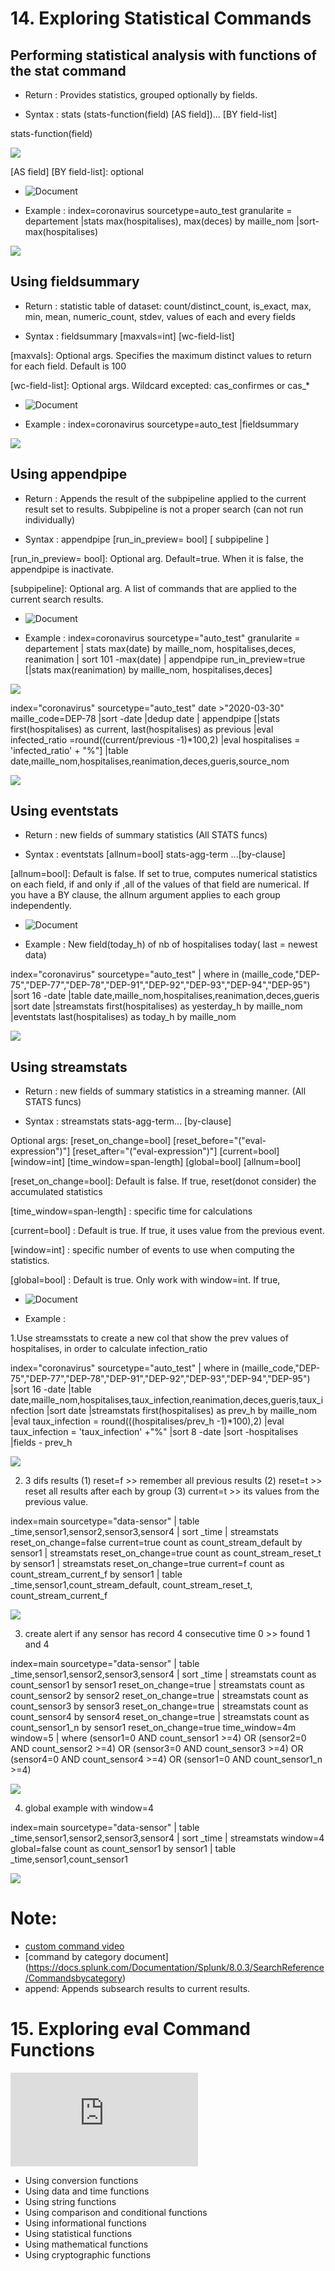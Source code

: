 # 14. Exploring Statistical Commands

## Performing statistical analysis with functions of the stat command
* Return : Provides statistics, grouped optionally by fields.

* Syntax : stats (stats-function(field) [AS field])... [BY field-list]

stats-function(field)

![](image./stats-fun.png)
 
[AS field] [BY field-list]: optional

* ![Document](https://docs.splunk.com/Documentation/Splunk/8.0.3/SearchReference/Stats)

* Example : index=coronavirus sourcetype=auto_test granularite = departement
|stats max(hospitalises), max(deces) by maille_nom
|sort- max(hospitalises)

![](image./stats.png)
## Using fieldsummary
* Return : statistic table of dataset: count/distinct_count, is_exact, max, min, mean, numeric_count, stdev, values of each and every fields 

* Syntax : fieldsummary [maxvals=int] [wc-field-list]

[maxvals]: Optional args. Specifies the maximum distinct values to return for each field. Default is 100

[wc-field-list]: Optional args. Wildcard excepted: cas_confirmes or cas_*

* ![Document](https://docs.splunk.com/Documentation/Splunk/8.0.2/SearchReference/Fieldsummary)

* Example : index=coronavirus sourcetype=auto_test |fieldsummary

![](image./fieldsummary.png)
## Using appendpipe
* Return : Appends the result of the subpipeline applied to the current result set to results. Subpipeline is not a proper search (can not run individually)

* Syntax : appendpipe [run_in_preview= bool] [ subpipeline ]

[run_in_preview= bool]: Optional arg. Default=true. When it is false, the appendpipe is inactivate.

[subpipeline]: Optional arg. A list of commands that are applied to the current search results.

* ![Document](https://docs.splunk.com/Documentation/Splunk/8.0.3/SearchReference/Appendpipe)

* Example : index=coronavirus sourcetype="auto_test"  granularite = departement 
| stats max(date) by maille_nom, hospitalises,deces, reanimation
| sort 101 -max(date)
| appendpipe run_in_preview=true
    [|stats max(reanimation) by maille_nom, hospitalises,deces]

![](image./appendpipe.png)

index="coronavirus" sourcetype="auto_test" date >"2020-03-30" maille_code=DEP-78
|sort -date 
|dedup date 
| appendpipe
    [|stats first(hospitalises) as current, last(hospitalises) as previous
|eval infected_ratio =round((current/previous -1)*100,2)
|eval hospitalises = 'infected_ratio' + "%"]
|table date,maille_nom,hospitalises,reanimation,deces,gueris,source_nom

![](image./appendpipe2.png)
## Using eventstats
* Return :  new fields of summary statistics (All STATS funcs)

* Syntax : eventstats [allnum=bool] stats-agg-term ...[by-clause]

[allnum=bool]: Default is false.  If set to true, computes numerical statistics on each field, if and only if ,all of the values of that field are numerical. If you have a BY clause, the allnum argument applies to each group independently.
 
* ![Document](https://docs.splunk.com/Documentation/Splunk/8.0.2/SearchReference/Eventstats)

* Example : New field(today_h) of nb of hospitalises today( last = newest data)

index="coronavirus" sourcetype="auto_test" 
| where in  (maille_code,"DEP-75","DEP-77","DEP-78","DEP-91","DEP-92","DEP-93","DEP-94","DEP-95")
|sort 16 -date 
|table date,maille_nom,hospitalises,reanimation,deces,gueris
|sort date
|streamstats first(hospitalises) as yesterday_h by maille_nom
|eventstats last(hospitalises) as today_h by maille_nom

![](image./eventstats.png)

## Using streamstats

* Return : new fields of summary statistics in a streaming manner. (All STATS funcs)

* Syntax : streamstats stats-agg-term... [by-clause]

Optional args: [reset_on_change=bool] 
		[reset_before="("eval-expression")"] 
		[reset_after="("eval-expression")"] 
		[current=bool] 
		[window=int] 
		[time_window=span-length] 
		[global=bool] 
		[allnum=bool]

[reset_on_change=bool]: Default is false. If true, reset(donot consider) the accumulated statistics

[time_window=span-length] : specific time for calculations

[current=bool] : Default is true. If true, it uses value from the previous event.

[window=int] : specific number of events to use when computing the statistics.

[global=bool] : Default is true. Only work with window=int. If true,

* ![Document](https://docs.splunk.com/Documentation/Splunk/8.0.2/SearchReference/Streamstats)

* Example : 

1.Use streamsstats to create a new col that show the prev values of hospitalises, in order to calculate infection_ratio

index="coronavirus" sourcetype="auto_test" 
| where in  (maille_code,"DEP-75","DEP-77","DEP-78","DEP-91","DEP-92","DEP-93","DEP-94","DEP-95")
|sort 16 -date 
|table date,maille_nom,hospitalises,taux_infection,reanimation,deces,gueris,taux_infection
|sort date
|streamstats first(hospitalises) as prev_h by maille_nom
|eval taux_infection = round(((hospitalises/prev_h -1)*100),2)
|eval taux_infection = 'taux_infection'  +"%"
|sort 8 -date
|sort -hospitalises
|fields - prev_h

![](image./streamstats1.png)


2. 3 difs results (1) reset=f >> remember all previous results (2) reset=t >> reset all results after each by group (3) current=t >> its values from the previous value.

index=main sourcetype="data-sensor"
| table _time,sensor1,sensor2,sensor3,sensor4
| sort _time
| streamstats  reset_on_change=false current=true  count as count_stream_default by sensor1
| streamstats  reset_on_change=true count as count_stream_reset_t by sensor1
| streamstats  reset_on_change=true current=f count as count_stream_current_f by sensor1
| table _time,sensor1,count_stream_default, count_stream_reset_t, count_stream_current_f


![](image./streamstats2.png)

3. create alert if any sensor has record 4 consecutive time 0 >> found 1 and 4

index=main sourcetype="data-sensor"
| table _time,sensor1,sensor2,sensor3,sensor4
| sort _time
| streamstats count as count_sensor1 by sensor1 reset_on_change=true 
| streamstats count as count_sensor2 by sensor2 reset_on_change=true
| streamstats count as count_sensor3 by sensor3 reset_on_change=true
| streamstats count as count_sensor4 by sensor4 reset_on_change=true 
| streamstats count as count_sensor1_n by sensor1 reset_on_change=true time_window=4m window=5 
| where (sensor1=0 AND count_sensor1 >=4) OR (sensor2=0 AND count_sensor2 >=4)  OR (sensor3=0 AND count_sensor3 >=4)  OR (sensor4=0 AND count_sensor4 >=4) OR (sensor1=0 AND count_sensor1_n >=4)

![](image./streamstats3.png)

4. global example with window=4

index=main sourcetype="data-sensor"
| table _time,sensor1,sensor2,sensor3,sensor4
| sort _time
| streamstats  window=4 global=false  count as count_sensor1 by sensor1
| table _time,sensor1,count_sensor1

![](image./streamstats4.png)

# Note:
* [custom command video](https://www.youtube.com/watch?v=sJRTIyZZtbM)
* [command by category document] (https://docs.splunk.com/Documentation/Splunk/8.0.3/SearchReference/Commandsbycategory)
* append: Appends subsearch results to current results.

# 15. Exploring eval Command Functions

![Here](https://github.com/isabelle-le/Splunk-selflearning/blob/master/5.%20Filtering%20and%20format%20result.md)

* Using conversion functions
* Using data and time functions
* Using string functions
* Using comparison and conditional functions 
* Using informational functions
* Using statistical functions
* Using mathematical functions
* Using cryptographic functions
